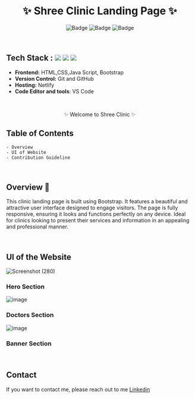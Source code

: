 <h1 align="center">
       ✨  Shree Clinic Landing Page  ✨
</h1>

<div align="center">

![Badge](https://img.shields.io/badge/Tech_Stack-HTML-orange) ![Badge](https://img.shields.io/badge/CSS-blue) ![Badge](https://img.shields.io/badge/-Java_Script-yellow)

</div>

<br />

## Tech Stack : <img src="https://img.shields.io/badge/html5%20-%23E34F26.svg?&style=for-the-badge&logo=html5&logoColor=white"/> <img src="https://img.shields.io/badge/css3%20-%231572B6.svg?&style=for-the-badge&logo=css3&logoColor=white"/> <img src="https://img.shields.io/badge/Bootstrap-563D7C?style=for-the-badge&logo=bootstrap&logoColor=white"/>  


- **Frontend:** HTML,CSS,Java Script, Bootstrap 
- **Version Control:** Git and GitHub
- **Hosting:** Netlify
- **Code Editor and tools**: VS Code

 <br />

   <p align="center">✨ Welcome to Shree Clinic ✨ <br /></p>


## Table of Contents

    - Overview
    - UI of Website
    - Contribution Guideline

 <br />


## Overview 🔨

This clinic landing page is built using Bootstrap. It features a beautiful and attractive user interface designed to engage visitors. The page is fully responsive, ensuring it looks and functions perfectly on any device. Ideal for clinics looking to present their services and information in an appealing and professional manner.

  <br />

## UI of the Website

![Screenshot (280)](https://i.ibb.co/948kKXt/clinic-hero-section.png) 
### Hero Section 

![image](https://i.ibb.co/x3ZbzQM/clinic-doctors-section.png)  
### Doctors Section 

![image](https://i.ibb.co/1GFJ9Mt/clinic-banner-section.png)  
### Banner Section 

<br/>


## Contact

If you want to contact me, please reach out to me [Linkedin](www.linkedin.com/in/aabhajahagirdar)
